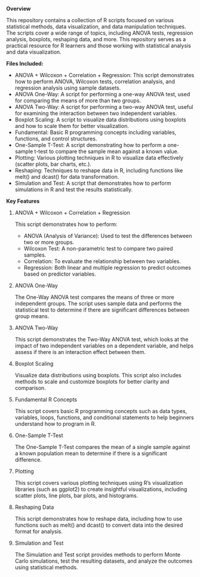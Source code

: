 **Overview**

This repository contains a collection of R scripts focused on various statistical methods, data visualization, and data manipulation techniques. The scripts cover a wide range of topics, including ANOVA tests, regression analysis, boxplots, reshaping data, and more. This repository serves as a practical resource for R learners and those working with statistical analysis and data visualization.

**Files Included:**

- ANOVA + Wilcoxon + Correlation + Regression: This script demonstrates how to perform ANOVA, Wilcoxon tests, correlation analysis, and regression analysis using sample datasets.
- ANOVA One-Way: A script for performing a one-way ANOVA test, used for comparing the means of more than two groups.
- ANOVA Two-Way: A script for performing a two-way ANOVA test, useful for examining the interaction between two independent variables.
- Boxplot Scaling: A script to visualize data distributions using boxplots and how to scale them for better visualization.
- Fundamental: Basic R programming concepts including variables, functions, and control structures.
- One-Sample T-Test: A script demonstrating how to perform a one-sample t-test to compare the sample mean against a known value.
- Plotting: Various plotting techniques in R to visualize data effectively (scatter plots, bar charts, etc.).
- Reshaping: Techniques to reshape data in R, including functions like melt() and dcast() for data transformation.
- Simulation and Test: A script that demonstrates how to perform simulations in R and test the results statistically.

**Key Features**

1. ANOVA + Wilcoxon + Correlation + Regression

    This script demonstrates how to perform:

      - ANOVA (Analysis of Variance): Used to test the differences between two or more groups.
      - Wilcoxon Test: A non-parametric test to compare two paired samples.
      - Correlation: To evaluate the relationship between two variables.
      - Regression: Both linear and multiple regression to predict outcomes based on predictor variables.

2. ANOVA One-Way

    The One-Way ANOVA test compares the means of three or more independent groups. The script uses sample data and performs the statistical test to determine if there are significant differences between group means.

3. ANOVA Two-Way

    This script demonstrates the Two-Way ANOVA test, which looks at the impact of two independent variables on a dependent variable, and helps assess if there is an interaction effect between them.

4. Boxplot Scaling

    Visualize data distributions using boxplots. This script also includes methods to scale and customize boxplots for better clarity and comparison.

5. Fundamental R Concepts

    This script covers basic R programming concepts such as data types, variables, loops, functions, and conditional statements to help beginners understand how to program in R.

6. One-Sample T-Test

    The One-Sample T-Test compares the mean of a single sample against a known population mean to determine if there is a significant difference.

7. Plotting

    This script covers various plotting techniques using R’s visualization libraries (such as ggplot2) to create insightful visualizations, including scatter plots, line plots, bar plots, and histograms.

8. Reshaping Data

    This script demonstrates how to reshape data, including how to use functions such as melt() and dcast() to convert data into the desired format for analysis.

9. Simulation and Test

    The Simulation and Test script provides methods to perform Monte Carlo simulations, test the resulting datasets, and analyze the outcomes using statistical methods.

